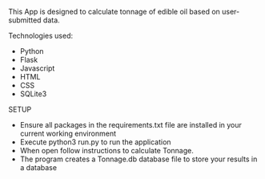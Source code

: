 This App is designed to calculate tonnage of edible oil based on user-submitted data.

Technologies used: 
* Python 
* Flask
* Javascript 
* HTML
* CSS
* SQLite3

SETUP
* Ensure all packages in the requirements.txt file are installed in your current working environment
* Execute python3 run.py to run the application
* When open follow instructions to calculate Tonnage.
* The program creates a Tonnage.db database file  to store your results in a database


